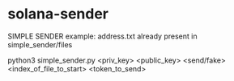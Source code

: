 # solana-sender

SIMPLE SENDER example:
address.txt already present in simple_sender/files

python3 simple_sender.py <priv_key> <public_key> <send/fake> <index_of_file_to_start> <token_to_send>
